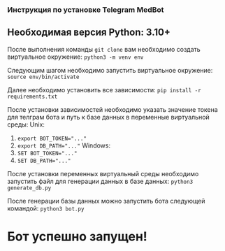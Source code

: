 ### Инструкция по установке Telegram MedBot

## Необходимая версия Python: 3.10+

После выполнения команды `git clone` вам необходимо создать виртуальное окружение:
`python3 -m venv env`

Следующим шагом необходимо запустить виртуальное окружение:
`source env/bin/activate`

Далее необходимо установить все зависимости:
`pip install -r requirements.txt`

После установки зависимостей необходимо указать значение токена для телграм бота и путь к базе данных в переменные виртуальной среды:
Unix:
1. `export BOT_TOKEN="..."`
2. `export DB_PATH="..."`
Windows:
1. `SET BOT_TOKEN="..."`
2. `SET DB_PATH="..."`

После установки переменных виртуальный среды необходимо запустить файл для генерации данных в базе данных:
`python3 generate_db.py`

После генерации базы данных можно запустить бота следующей командой:
`python3 bot.py`

# Бот успешно запущен!

